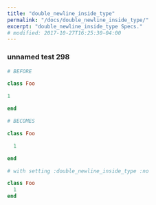 ```yaml
---
title: "double_newline_inside_type"
permalink: "/docs/double_newline_inside_type/"
excerpt: "double_newline_inside_type Specs."
# modified: 2017-10-27T16:25:30-04:00
---
```

### unnamed test 298
```ruby
# BEFORE

class Foo

1

end

```
```ruby
# BECOMES

class Foo

  1

end

```
```ruby
# with setting :double_newline_inside_type :no

class Foo
  1
end
```
